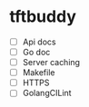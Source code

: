 # tftbuddy


- [ ] Api docs
- [ ] Go doc
- [ ] Server caching
- [ ] Makefile
- [ ] HTTPS
- [ ] GolangCILint
